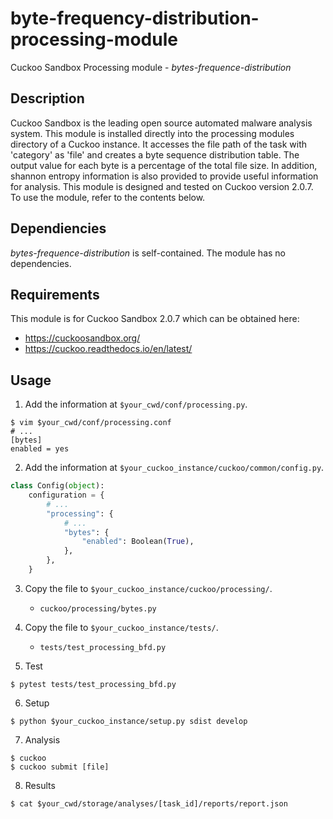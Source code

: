 # byte-frequency-distribution-processing-module
Cuckoo Sandbox Processing module - *bytes-frequence-distribution*

## Description
Cuckoo Sandbox is the leading open source automated malware analysis system. This module is installed directly into the processing modules directory of a Cuckoo instance. It accesses the file path of the task with 'category' as 'file' and creates a byte sequence distribution table. The output value for each byte is a percentage of the total file size. In addition, shannon entropy information is also provided to provide useful information for analysis. This module is designed and tested on Cuckoo version 2.0.7. To use the module, refer to the contents below.

## Dependiencies
*bytes-frequence-distribution* is self-contained. The module has no dependencies.

## Requirements
This module is for Cuckoo Sandbox 2.0.7 which can be obtained here:
- https://cuckoosandbox.org/
- https://cuckoo.readthedocs.io/en/latest/

## Usage
1. Add the information at `$your_cwd/conf/processing.py`.
```console
$ vim $your_cwd/conf/processing.conf
# ...
[bytes]
enabled = yes
```

2. Add the information at `$your_cuckoo_instance/cuckoo/common/config.py`.
```python
class Config(object):
    configuration = {
        # ...
        "processing": {
            # ...
            "bytes": {
                "enabled": Boolean(True),
            },
        },
    }
```

3. Copy the file to `$your_cuckoo_instance/cuckoo/processing/`.
    - `cuckoo/processing/bytes.py`

4. Copy the file to `$your_cuckoo_instance/tests/`.
    - `tests/test_processing_bfd.py`

5. Test
```console
$ pytest tests/test_processing_bfd.py
```

6. Setup
```console
$ python $your_cuckoo_instance/setup.py sdist develop
```

7. Analysis
```console
$ cuckoo
$ cuckoo submit [file]
```

8. Results
```console
$ cat $your_cwd/storage/analyses/[task_id]/reports/report.json
```
